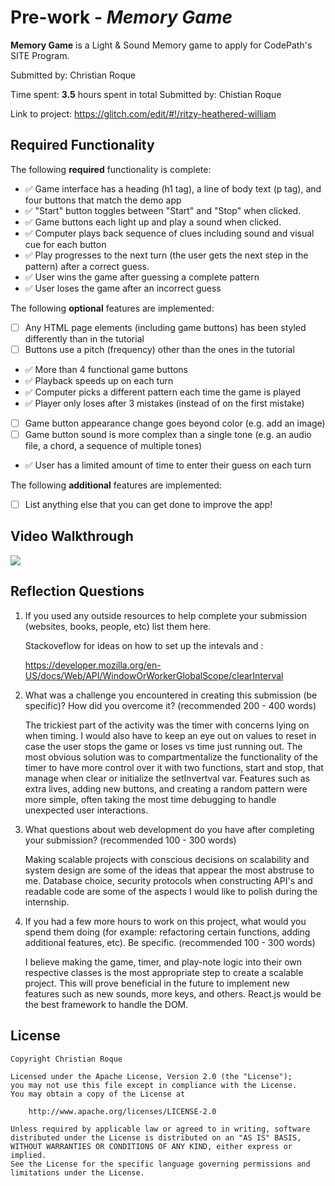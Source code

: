 # Pre-work - _Memory Game_

**Memory Game** is a Light & Sound Memory game to apply for CodePath's SITE Program.

Submitted by: Christian Roque

Time spent: **3.5** hours spent in total
Submitted by: Chistian Roque


Link to project: https://glitch.com/edit/#!/ritzy-heathered-william

## Required Functionality

The following **required** functionality is complete:

- ✅ Game interface has a heading (h1 tag), a line of body text (p tag), and four buttons that match the demo app
- ✅ "Start" button toggles between "Start" and "Stop" when clicked.
- ✅ Game buttons each light up and play a sound when clicked.
- ✅ Computer plays back sequence of clues including sound and visual cue for each button
- ✅ Play progresses to the next turn (the user gets the next step in the pattern) after a correct guess.
- ✅ User wins the game after guessing a complete pattern
- ✅ User loses the game after an incorrect guess

The following **optional** features are implemented:

- [ ] Any HTML page elements (including game buttons) has been styled differently than in the tutorial
- [ ] Buttons use a pitch (frequency) other than the ones in the tutorial
- ✅ More than 4 functional game buttons
- ✅ Playback speeds up on each turn
- ✅ Computer picks a different pattern each time the game is played
- ✅ Player only loses after 3 mistakes (instead of on the first mistake)
- [ ] Game button appearance change goes beyond color (e.g. add an image)
- [ ] Game button sound is more complex than a single tone (e.g. an audio file, a chord, a sequence of multiple tones)
- ✅ User has a limited amount of time to enter their guess on each turn

The following **additional** features are implemented:

- [ ] List anything else that you can get done to improve the app!

## Video Walkthrough

![](https://i.imgur.com/zEPQfqN.gif)

## Reflection Questions

1. If you used any outside resources to help complete your submission (websites, books, people, etc) list them here.

   Stackoveflow for ideas on how to set up the intevals and :

   https://developer.mozilla.org/en-US/docs/Web/API/WindowOrWorkerGlobalScope/clearInterval

2. What was a challenge you encountered in creating this submission (be specific)? How did you overcome it? (recommended 200 - 400 words)

   The trickiest part of the activity was the timer with concerns lying on when timing. I would also have to keep an eye out on values to
   reset in case the user stops the game or loses vs time just running out. The most obvious solution was to compartmentalize the functionality
   of the timer to have more control over it with two functions, start and stop, that manage when clear or initialize the setInvertval var.
   Features such as extra lives, adding new buttons, and creating a random pattern were more simple, often taking the most time debugging to handle
   unexpected user interactions.

3. What questions about web development do you have after completing your submission? (recommended 100 - 300 words)

   Making scalable projects with conscious decisions on scalability and system design are some of the ideas that appear the most abstruse to me.
   Database choice, security protocols when constructing API's and readable code are some of the aspects I would like to polish during the internship.

4) If you had a few more hours to work on this project, what would you spend them doing (for example: refactoring certain functions, adding additional features, etc). Be specific. (recommended 100 - 300 words)

   I believe making the game, timer, and play-note logic into their own respective classes is the most appropriate step to create a scalable project. This will prove beneficial in the future to implement new features
   such as new sounds, more keys, and others. React.js would be the best framework to handle the DOM.

## License

    Copyright Christian Roque

    Licensed under the Apache License, Version 2.0 (the "License");
    you may not use this file except in compliance with the License.
    You may obtain a copy of the License at

        http://www.apache.org/licenses/LICENSE-2.0

    Unless required by applicable law or agreed to in writing, software
    distributed under the License is distributed on an "AS IS" BASIS,
    WITHOUT WARRANTIES OR CONDITIONS OF ANY KIND, either express or implied.
    See the License for the specific language governing permissions and
    limitations under the License.
